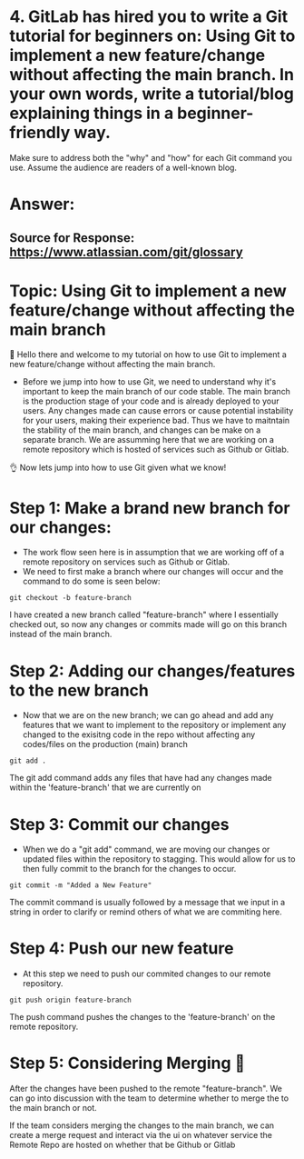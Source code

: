 # 4. GitLab has hired you to write a Git tutorial for beginners on: Using Git to implement a new feature/change without affecting the main branch. In your own words, write a tutorial/blog explaining things in a beginner-friendly way. 

Make sure to address both the "why" and "how" for each Git command you use. Assume the audience are readers of a well-known blog.

# Answer: 
## Source for Response: https://www.atlassian.com/git/glossary

# Topic: Using Git to implement a new feature/change without affecting the main branch 

:wave: Hello there and welcome to my tutorial on how to use Git to implement a new feature/change without affecting the main branch. 

* Before we jump into how to use Git, we need to understand why it's important to keep the main branch of our code stable. The main branch is the production stage of your code and is already deployed to your users. Any changes made can cause errors or cause potential instability for your users, making their experience bad. Thus we have to maitntain the stability of the main branch, and changes can be make on a separate branch. We are assumming here that we are working on a remote repository which is hosted of services such as Github or Gitlab.

:ok_hand: Now lets jump into how to use Git given what we know! 

# Step 1: Make a brand new branch for our changes:
* The work flow seen here is in assumption that we are working off of a remote repository on services such as Github or Gitlab.
* We need to first make a branch where our changes will occur and the command to do some is seen below:
```
git checkout -b feature-branch
```
I have created a new branch called "feature-branch" where I essentially checked out, so now any changes or commits made will go on this branch instead of the main branch.


# Step 2: Adding our changes/features to the new branch
* Now that we are on the new branch; we can go ahead and add any features that we want to implement to the repository or implement any changed to the exisitng code in the repo without affecting any codes/files on the production (main) branch 
```
git add . 
```
The git add command adds any files that have had any changes made within the 'feature-branch' that we are currently on

# Step 3: Commit our changes
* When we do a "git add" command, we are moving our changes or updated files within the repository to stagging. This would allow for us to then fully commit to the branch for the changes to occur.
```
git commit -m "Added a New Feature"
```
The commit command is usually followed by a message that we input in a string in order to clarify or remind others of what we are commiting here.

# Step 4: Push our new feature
* At this step we need to push our commited changes to our remote repository.
```
git push origin feature-branch
```
The push command pushes the changes to the 'feature-branch' on the remote repository.

# Step 5: Considering Merging :monocle_face:
After the changes have been pushed to the remote "feature-branch". We can go into discussion with the team to determine whether to merge the to the main branch or not. 

If the team considers merging the changes to the main branch, we can create a merge request and interact via the ui on whatever service the Remote Repo are hosted on whether that be Github or Gitlab
